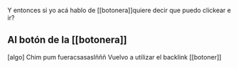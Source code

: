 Y entonces si yo acá hablo de [[botonera]]quiere decir que puedo clickear e ir?

## Al botón de la [[botonera]]

[algo]
Chim pum fueracsasaslñññ
Vuelvo a utilizar el backlink [[botoner]]
